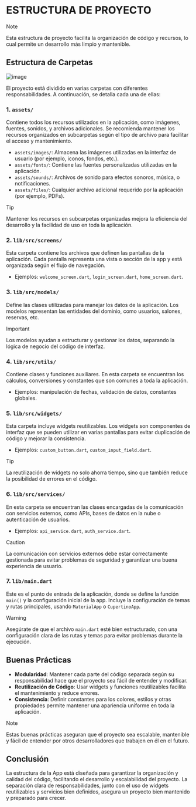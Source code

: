 # ESTRUCTURA DE PROYECTO

> [!NOTE]
> Esta estructura de proyecto facilita la organización de código y recursos, lo cual permite un desarrollo más limpio y mantenible.

## Estructura de Carpetas

![image](https://github.com/user-attachments/assets/8eeaed7a-2cce-4e12-8359-f342dfcbb2b9)


El proyecto está dividido en varias carpetas con diferentes responsabilidades. A continuación, se detalla cada una de ellas:

### 1. `assets/`
Contiene todos los recursos utilizados en la aplicación, como imágenes, fuentes, sonidos, y archivos adicionales. Se recomienda mantener los recursos organizados en subcarpetas según el tipo de archivo para facilitar el acceso y mantenimiento.

- `assets/images/`: Almacena las imágenes utilizadas en la interfaz de usuario (por ejemplo, iconos, fondos, etc.).
- `assets/fonts/`: Contiene las fuentes personalizadas utilizadas en la aplicación.
- `assets/sounds/`: Archivos de sonido para efectos sonoros, música, o notificaciones.
- `assets/files/`: Cualquier archivo adicional requerido por la aplicación (por ejemplo, PDFs).

> [!TIP]
> Mantener los recursos en subcarpetas organizadas mejora la eficiencia del desarrollo y la facilidad de uso en toda la aplicación.

### 2. `lib/src/screens/`
Esta carpeta contiene los archivos que definen las pantallas de la aplicación. Cada pantalla representa una vista o sección de la app y está organizada según el flujo de navegación.

- Ejemplos: `welcome_screen.dart`, `login_screen.dart`, `home_screen.dart`.

### 3. `lib/src/models/`
Define las clases utilizadas para manejar los datos de la aplicación. Los modelos representan las entidades del dominio, como usuarios, salones, reservas, etc.

> [!IMPORTANT]
> Los modelos ayudan a estructurar y gestionar los datos, separando la lógica de negocio del código de interfaz.

### 4. `lib/src/utils/`
Contiene clases y funciones auxiliares. En esta carpeta se encuentran los cálculos, conversiones y constantes que son comunes a toda la aplicación.

- Ejemplos: manipulación de fechas, validación de datos, constantes globales.

### 5. `lib/src/widgets/`
Esta carpeta incluye widgets reutilizables. Los widgets son componentes de interfaz que se pueden utilizar en varias pantallas para evitar duplicación de código y mejorar la consistencia.

- Ejemplos: `custom_button.dart`, `custom_input_field.dart`.

> [!TIP]
> La reutilización de widgets no solo ahorra tiempo, sino que también reduce la posibilidad de errores en el código.

### 6. `lib/src/services/`
En esta carpeta se encuentran las clases encargadas de la comunicación con servicios externos, como APIs, bases de datos en la nube o autenticación de usuarios.

- Ejemplos: `api_service.dart`, `auth_service.dart`.

> [!CAUTION]
> La comunicación con servicios externos debe estar correctamente gestionada para evitar problemas de seguridad y garantizar una buena experiencia de usuario.

### 7. `lib/main.dart`
Este es el punto de entrada de la aplicación, donde se define la función `main()` y la configuración inicial de la app. Incluye la configuración de temas y rutas principales, usando `MaterialApp` o `CupertinoApp`.

> [!WARNING]
> Asegúrate de que el archivo `main.dart` esté bien estructurado, con una configuración clara de las rutas y temas para evitar problemas durante la ejecución.

## Buenas Prácticas

- **Modularidad**: Mantener cada parte del código separada según su responsabilidad hace que el proyecto sea fácil de entender y modificar.
- **Reutilización de Código**: Usar widgets y funciones reutilizables facilita el mantenimiento y reduce errores.
- **Consistencia**: Definir constantes para los colores, estilos y otras propiedades permite mantener una apariencia uniforme en toda la aplicación.

> [!NOTE]
> Estas buenas prácticas aseguran que el proyecto sea escalable, mantenible y fácil de entender por otros desarrolladores que trabajen en él en el futuro.

## Conclusión
La estructura de la App está diseñada para garantizar la organización y calidad del código, facilitando el desarrollo y escalabilidad del proyecto. La separación clara de responsabilidades, junto con el uso de widgets reutilizables y servicios bien definidos, asegura un proyecto bien mantenido y preparado para crecer.
